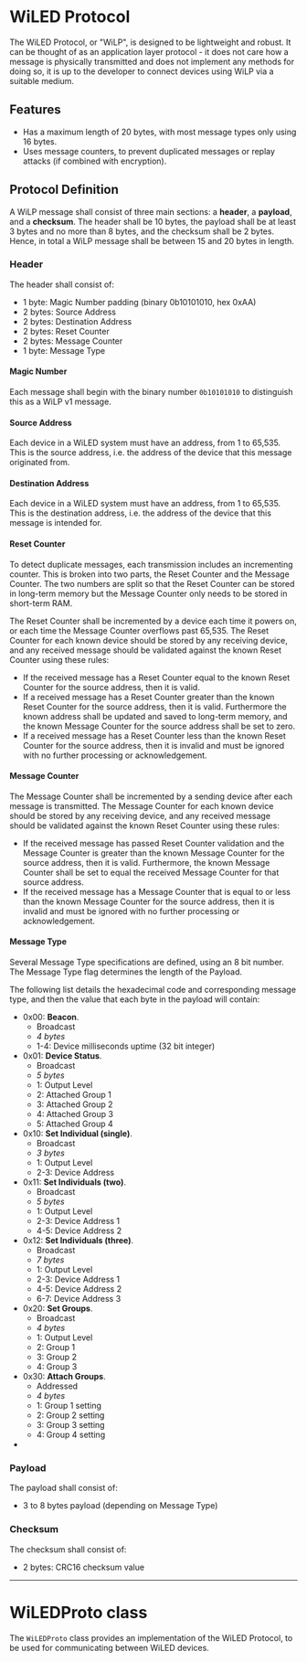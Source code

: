# WiLED Protocol

The WiLED Protocol, or "WiLP", is designed to be lightweight and robust. It can be thought of as an application layer protocol - it does not care how a message is physically transmitted and does not implement any methods for doing so, it is up to the developer to connect devices using WiLP via a suitable medium. 

## Features

- Has a maximum length of 20 bytes, with most message types only using 16 bytes. 
- Uses message counters, to prevent duplicated messages or replay attacks (if combined with encryption). 

## Protocol Definition

A WiLP message shall consist of three main sections: a **header**, a **payload**, and a **checksum**. The header shall be 10 bytes, the payload shall be at least 3 bytes and no more than 8 bytes, and the checksum shall be 2 bytes. Hence, in total a WiLP message shall be between 15 and 20 bytes in length. 

### Header

The header shall consist of:

- 1 byte:  Magic Number padding (binary 0b10101010, hex 0xAA)
- 2 bytes: Source Address
- 2 bytes: Destination Address
- 2 bytes: Reset Counter
- 2 bytes: Message Counter
- 1 byte:  Message Type

#### Magic Number

Each message shall begin with the binary number `0b10101010` to distinguish this as a WiLP v1 message. 

#### Source Address

Each device in a WiLED system must have an address, from 1 to 65,535. This is the source address, i.e. the address of the device that this message originated from. 

#### Destination Address

Each device in a WiLED system must have an address, from 1 to 65,535. This is the destination address, i.e. the address of the device that this message is intended for. 

#### Reset Counter

To detect duplicate messages, each transmission includes an incrementing counter. This is broken into two parts, the Reset Counter and the Message Counter. The two numbers are split so that the Reset Counter can be stored in long-term memory but the Message Counter only needs to be stored in short-term RAM. 

The Reset Counter shall be incremented by a device each time it powers on, or each time the Message Counter overflows past 65,535. The Reset Counter for each known device should be stored by any receiving device, and any received message should be validated against the known Reset Counter using these rules: 

- If the received message has a Reset Counter equal to the known Reset Counter for the source address, then it is valid. 
- If a received message has a Reset Counter greater than the known Reset Counter for the source address, then it is valid. Furthermore the known address shall be updated and saved to long-term memory, and the known Message Counter for the source address shall be set to zero. 
- If a received message has a Reset Counter less than the known Reset Counter for the source address, then it is invalid and must be ignored with no further processing or acknowledgement. 

#### Message Counter

The Message Counter shall be incremented by a sending device after each message is transmitted. The Message Counter for each known device should be stored by any receiving device, and any received message should be validated against the known Reset Counter using these rules:

- If the received message has passed Reset Counter validation and the Message Counter is greater than the known Message Counter for the source address, then it is valid. Furthermore, the known Message Counter shall be set to equal the received Message Counter for that source address. 
- If the received message has a Message Counter that is equal to or less than the known Message Counter for the source address, then it is invalid and must be ignored with no further processing or acknowledgement. 

#### Message Type

Several Message Type specifications are defined, using an 8 bit number. The Message Type flag determines the length of the Payload. 

The following list details the hexadecimal code and corresponding message type, and then the value that each byte in the payload will contain: 

  - 0x00: **Beacon**.
    - Broadcast
    - _4 bytes_
    -  1-4:	Device milliseconds uptime (32 bit integer)
  - 0x01: **Device Status**. 
    - Broadcast
    - _5 bytes_
    - 1:	Output Level
    - 2: 	Attached Group 1
    - 3: 	Attached Group 2
    - 4: 	Attached Group 3
    - 5: 	Attached Group 4
  - 0x10: **Set Individual (single)**. 
    - Broadcast
    - _3 bytes_ 
    - 1: 	Output Level
    - 2-3: 	Device Address
  - 0x11: **Set Individuals (two)**. 
    - Broadcast
    - _5 bytes_
    - 1: 	Output Level
    - 2-3: 	Device Address 1
    - 4-5: 	Device Address 2
  - 0x12: **Set Individuals (three)**. 
    - Broadcast
    - _7 bytes_
    - 1: 	Output Level
    - 2-3: 	Device Address 1
    - 4-5: 	Device Address 2
    - 6-7: 	Device Address 3
  - 0x20: **Set Groups**. 
    - Broadcast
    - _4 bytes_ 
    - 1: 	Output Level
    - 2: 	Group 1
    - 3: 	Group 2
    - 4: 	Group 3
  - 0x30: **Attach Groups**. 
    - Addressed
    - _4 bytes_
    - 1: 	Group 1 setting
    - 2: 	Group 2 setting
    - 3: 	Group 3 setting
    - 4: 	Group 4 setting
  - 

### Payload

The payload shall consist of:

- 3 to 8 bytes payload (depending on Message Type)

### Checksum

The checksum shall consist of:

- 2 bytes: CRC16 checksum value


_______________________________________________________________________

# WiLEDProto class

The `WiLEDProto` class provides an implementation of the WiLED Protocol, to be used for communicating between WiLED devices. 
